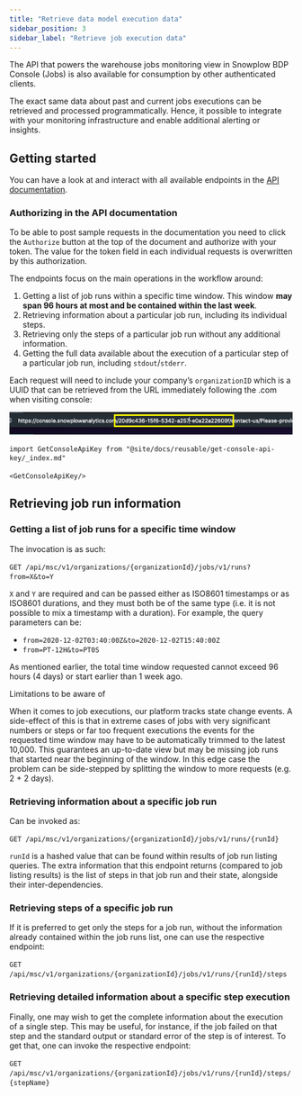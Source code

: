 ```yaml
---
title: "Retrieve data model execution data"
sidebar_position: 3
sidebar_label: "Retrieve job execution data"
---
```


The API that powers the warehouse jobs monitoring view in Snowplow BDP Console (Jobs) is also available for consumption by other authenticated clients.

The exact same data about past and current jobs executions can be retrieved and processed programmatically. Hence, it possible to integrate with your monitoring infrastructure and enable additional alerting or insights.

## Getting started

You can have a look at and interact with all available endpoints in the [API documentation](https://console.snowplowanalytics.com/api/msc/v1/docs/index.html?url=/api/msc/v1/docs/docs.yaml#/Jobs).

### Authorizing in the API documentation

To be able to post sample requests in the documentation you need to click the `Authorize` button at the top of the document and authorize with your token. The value for the token field in each individual requests is overwritten by this authorization.

The endpoints focus on the main operations in the workflow around:

1. Getting a list of job runs within a specific time window. This window **may span 96 hours at most and be contained within the last week**.
2. Retrieving information about a particular job run, including its individual steps.
3. Retrieving only the steps of a particular job run without any additional information.
4. Getting the full data available about the execution of a particular step of a particular job run, including `stdout`/`stderr`.

Each request will need to include your company’s `organizationID` which is a UUID that can be retrieved from the URL immediately following the .com when visiting console:

![](images/orgID.png)

```mdx-code-block
import GetConsoleApiKey from "@site/docs/reusable/get-console-api-key/_index.md"

<GetConsoleApiKey/>
```

## Retrieving job run information

### Getting a list of job runs for a specific time window

The invocation is as such:

`GET /api/msc/v1/organizations/{organizationId}/jobs/v1/runs?from=X&to=Y`

`X` and `Y` are required and can be passed either as ISO8601 timestamps or as ISO8601 durations, and they must both be of the same type (i.e. it is not possible to mix a timestamp with a duration). For example, the query parameters can be:

- `from=2020-12-02T03:40:00Z&to=2020-12-02T15:40:00Z`
- `from=PT-12H&to=PT0S`

As mentioned earlier, the total time window requested cannot exceed 96 hours (4 days) or start earlier than 1 week ago.

Limitations to be aware of

When it comes to job executions, our platform tracks state change events. A side-effect of this is that in extreme cases of jobs with very significant numbers or steps or far too frequent executions the events for the requested time window may have to be automatically trimmed to the latest 10,000. This guarantees an up-to-date view but may be missing job runs that started near the beginning of the window. In this edge case the problem can be side-stepped by splitting the window to more requests (e.g. 2 + 2 days).

### Retrieving information about a specific job run

Can be invoked as:

`GET /api/msc/v1/organizations/{organizationId}/jobs/v1/runs/{runId}`

`runId` is a hashed value that can be found within results of job run listing queries. The extra information that this endpoint returns (compared to job listing results) is the list of steps in that job run and their state, alongside their inter-dependencies.

### Retrieving steps of a specific job run

If it is preferred to get only the steps for a job run, without the information already contained within the job runs list, one can use the respective endpoint:

`GET /api/msc/v1/organizations/{organizationId}/jobs/v1/runs/{runId}/steps`

### Retrieving detailed information about a specific step execution

Finally, one may wish to get the complete information about the execution of a single step. This may be useful, for instance, if the job failed on that step and the standard output or standard error of the step is of interest. To get that, one can invoke the respective endpoint:

`GET /api/msc/v1/organizations/{organizationId}/jobs/v1/runs/{runId}/steps/{stepName}`
